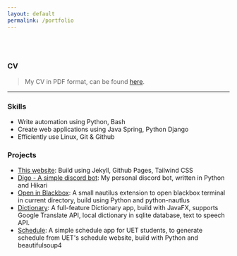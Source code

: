 ```yaml
---
layout: default
permalink: /portfolio
---
```


<br>
<br>

### CV
>My CV in PDF format, can be found [here](assets/docs/CV.pdf).

---

### Skills
- Write automation using Python, Bash
- Create web applications using Java Spring, Python Django
- Efficiently use Linux, Git & Github


### Projects
- [This website](https://github.com/ppvan/blog): Build using Jekyll, Github Pages, Tailwind CSS
- [Digo - A simple discord bot](https://github.com/ppvan/digo): My personal discord bot, written in Python and Hikari
- [Open in Blackbox](https://github.com/ppvan/OpenInBlackBox): A small nautilus extension to open blackbox terminal in current directory, build using Python and python-nautlus
- [Dictionary](https://github.com/ppvan/Dictionary): A full-feature Dictionary app, build with JavaFX, supports Google Translate API, local dictionary in sqlite database, text to speech API.
- [Schedule](https://github.com/ppvan/uetschedule): A simple schedule app for UET students, to generate schedule from UET's schedule website, build with Python and beautifulsoup4